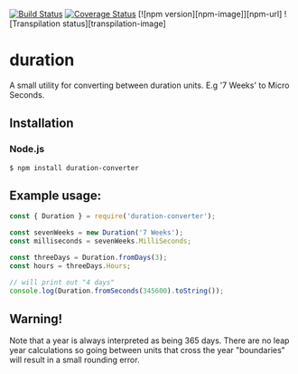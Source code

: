 [![Build Status](https://travis-ci.org/gnarr/duration.svg?branch=master)](https://travis-ci.org/gnarr/duration)
[![Coverage Status](https://coveralls.io/repos/github/gnarr/duration/badge.svg?branch=master)](https://coveralls.io/github/gnarr/duration?branch=master)
[![npm version][npm-image]][npm-url]
![Transpilation status][transpilation-image]

# duration
A small utility for converting between duration units. E.g '7 Weeks' to Micro Seconds.

## Installation

### Node.js

    $ npm install duration-converter

## Example usage:
```javascript
const { Duration } = require('duration-converter');

const sevenWeeks = new Duration('7 Weeks');
const milliseconds = sevenWeeks.MilliSeconds;

const threeDays = Duration.fromDays(3);
const hours = threeDays.Hours;

// will print out "4 days"
console.log(Duration.fromSeconds(345600).toString());

```

## Warning!

Note that a year is always interpreted as being 365 days. There are no leap year calculations so going between units that cross the year "boundaries" will result in a small rounding error.

